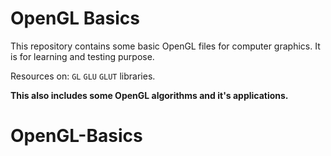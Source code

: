 # OpenGL Basics

This repository contains some basic OpenGL files for computer graphics. It is
for learning and testing purpose.

Resources on: `GL` `GLU` `GLUT` libraries.

**This also includes some OpenGL algorithms and it's applications.**
# OpenGL-Basics
